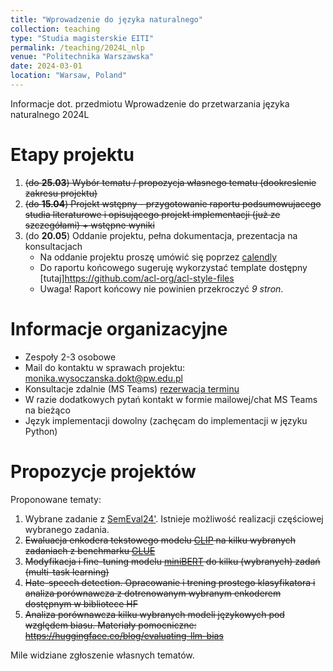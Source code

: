 ```yaml
---
title: "Wprowadzenie do języka naturalnego"
collection: teaching
type: "Studia magisterskie EITI"
permalink: /teaching/2024L_nlp
venue: "Politechnika Warszawska"
date: 2024-03-01
location: "Warsaw, Poland"
---
```


Informacje dot. przedmiotu Wprowadzenie do przetwarzania języka naturalnego 2024L

Etapy projektu
======

1. ~~(do **25.03**) Wybór tematu / propozycja własnego tematu (dookreslenie zakresu projektu)~~
2. ~~(do **15.04**) Projekt wstępny - przygotowanie raportu podsumowujacego studia literaturowe i opisującego projekt implementacji (już ze szczegółami) + wstępne wyniki~~
3. (do **20.05**) Oddanie projektu, pełna dokumentacja, prezentacja na konsultacjach
   - Na oddanie projektu proszę umówić się poprzez [calendly](https://calendly.com/moniawysoczanska/30min)
   - Do raportu końcowego sugeruję wykorzystać template dostępny [tutaj]https://github.com/acl-org/acl-style-files
   - Uwaga! Raport końcowy nie powinien przekroczyć *9 stron*. 

Informacje organizacyjne
======
- Zespoły 2-3 osobowe
- Mail do kontaktu w sprawach projektu: monika.wysoczanska.dokt@pw.edu.pl
- Konsultacje zdalnie (MS Teams) [rezerwacja terminu](https://calendly.com/moniawysoczanska/30min)
- W razie dodatkowych pytań kontakt w formie mailowej/chat MS Teams na bieżąco
- Język implementacji dowolny (zachęcam do implementacji w języku Python)



Propozycje projektów
======

Proponowane tematy:

1. Wybrane zadanie z [SemEval24'](https://semeval.github.io/SemEval2024/tasks.html). Istnieje możliwość realizacji częściowej wybranego zadania.
2. ~~Ewaluacja enkodera tekstowego modelu [CLIP](https://github.com/mlfoundations/open_clip) na kilku wybranych zadaniach z benchmarku [GLUE](https://gluebenchmark.com/)~~
3. ~~Modyfikacja i fine-tuning modelu [miniBERT](https://huggingface.co/prajjwal1/bert-mini) do kilku (wybranych) zadań (multi-task learning)~~
4. ~~Hate-speech detection. Opracowanie i trening prostego klasyfikatora i analiza porównawcza z dotrenowanym wybranym enkoderem dostępnym w bibliotece HF~~
5. ~~Analiza porównawcza kilku wybranych modeli językowych pod względem biasu. Materiały pomocniczne: https://huggingface.co/blog/evaluating-llm-bias~~

Mile widziane zgłoszenie własnych tematów.
